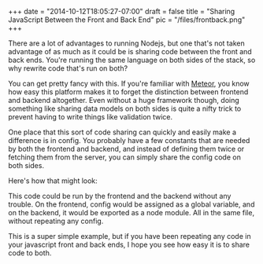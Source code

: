 
+++
date = "2014-10-12T18:05:27-07:00"
draft = false
title = "Sharing JavaScript Between the Front and Back End"
pic = "/files/frontback.png"
+++

<p>There are a lot of advantages to running Nodejs, but one that's not taken advantage of as much as it could be is sharing code between the front and back ends.  You're running the same language on both sides of the stack, so why rewrite code that's run on both?</p>

<p>You can get pretty fancy with this.  If you're familiar with <a href="http://www.meteor.com">Meteor</a>, you know how easy this platform makes it to forget the distinction between frontend and backend altogether.  Even without a huge framework though, doing something like sharing data models on both sides is quite a nifty trick to prevent having to write things like validation twice.</p>

<p>One place that this sort of code sharing can quickly and easily make a difference is in config.  You probably have a few constants that are needed by both the frontend and backend, and instead of defining them twice or fetching them from the server, you can simply share the config code on both sides.</p>

<p>Here's how that might look:</p>

<script src="https://gist.github.com/justinmc/e143e7ff5027db2eba86.js"></script>

<p>This code could be run by the frontend and the backend without any trouble.  On the frontend, config would be assigned as a global variable, and on the backend, it would be exported as a node module.  All in the same file, without repeating any config.</p>

<p>This is a super simple example, but if you have been repeating any code in your javascript front and back ends, I hope you see how easy it is to share code to both.</p>